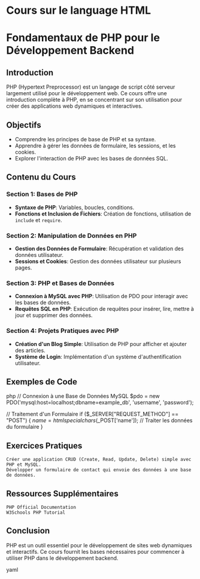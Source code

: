 # Cours sur le language HTML
# Fondamentaux de PHP pour le Développement Backend

## Introduction
PHP (Hypertext Preprocessor) est un langage de script côté serveur largement utilisé pour le développement web. Ce cours offre une introduction complète à PHP, en se concentrant sur son utilisation pour créer des applications web dynamiques et interactives.

## Objectifs
- Comprendre les principes de base de PHP et sa syntaxe.
- Apprendre à gérer les données de formulaire, les sessions, et les cookies.
- Explorer l'interaction de PHP avec les bases de données SQL.

## Contenu du Cours

### Section 1: Bases de PHP
- **Syntaxe de PHP**: Variables, boucles, conditions.
- **Fonctions et Inclusion de Fichiers**: Création de fonctions, utilisation de `include` et `require`.

### Section 2: Manipulation de Données en PHP
- **Gestion des Données de Formulaire**: Récupération et validation des données utilisateur.
- **Sessions et Cookies**: Gestion des données utilisateur sur plusieurs pages.

### Section 3: PHP et Bases de Données
- **Connexion à MySQL avec PHP**: Utilisation de PDO pour interagir avec les bases de données.
- **Requêtes SQL en PHP**: Exécution de requêtes pour insérer, lire, mettre à jour et supprimer des données.

### Section 4: Projets Pratiques avec PHP
- **Création d'un Blog Simple**: Utilisation de PHP pour afficher et ajouter des articles.
- **Système de Login**: Implémentation d'un système d'authentification utilisateur.

## Exemples de Code

php
// Connexion à une Base de Données MySQL
$pdo = new PDO('mysql:host=localhost;dbname=example_db', 'username', 'password');

// Traitement d'un Formulaire
if ($_SERVER["REQUEST_METHOD"] == "POST") {
    $name = htmlspecialchars($_POST['name']);
    // Traiter les données du formulaire
}

##  Exercices Pratiques

    Créer une application CRUD (Create, Read, Update, Delete) simple avec PHP et MySQL.
    Développer un formulaire de contact qui envoie des données à une base de données.

## Ressources Supplémentaires

    PHP Official Documentation
    W3Schools PHP Tutorial

## Conclusion

PHP est un outil essentiel pour le développement de sites web dynamiques et interactifs. Ce cours fournit les bases nécessaires pour commencer à utiliser PHP dans le développement backend.

yaml
